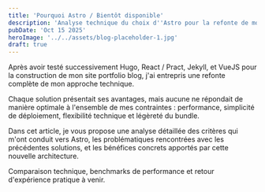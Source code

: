 ```yaml
---
title: 'Pourquoi Astro / Bientôt disponible'
description: 'Analyse technique du choix d''Astro pour la refonte de mon site portfolio blog après une exploration de plusieurs solutions'
pubDate: 'Oct 15 2025'
heroImage: '../../assets/blog-placeholder-1.jpg'
draft: true
---
```


Après avoir testé successivement Hugo, React / Pract, Jekyll, et VueJS pour la construction de mon site portfolio blog, j'ai entrepris une refonte complète de mon approche technique.

Chaque solution présentait ses avantages, mais aucune ne répondait de manière optimale à l'ensemble de mes contraintes : performance, simplicité de déploiement, flexibilité technique et légèreté du bundle.

Dans cet article, je vous propose une analyse détaillée des critères qui m'ont conduit vers Astro, les problématiques rencontrées avec les précédentes solutions, et les bénéfices concrets apportés par cette nouvelle architecture.

Comparaison technique, benchmarks de performance et retour d'expérience pratique à venir.
